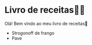 # Livro de receitas:man_cook: #

Olá! Bem vindo ao meu livro de receitas:cake:

- Strogonoff de frango
- Pave

